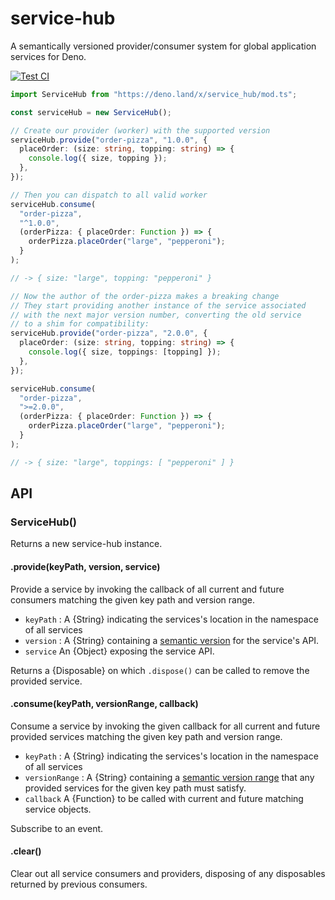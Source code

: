 # service-hub

A semantically versioned provider/consumer system for global application services for Deno.

[![Test CI](https://github.com/lemarier/deno-service-hub/workflows/Test%20CI/badge.svg)](https://github.com//lemarier/deno-service-hub/actions)

```ts
import ServiceHub from "https://deno.land/x/service_hub/mod.ts";

const serviceHub = new ServiceHub();

// Create our provider (worker) with the supported version
serviceHub.provide("order-pizza", "1.0.0", {
  placeOrder: (size: string, topping: string) => {
    console.log({ size, topping });
  },
});

// Then you can dispatch to all valid worker
serviceHub.consume(
  "order-pizza",
  "^1.0.0",
  (orderPizza: { placeOrder: Function }) => {
    orderPizza.placeOrder("large", "pepperoni");
  }
);

// -> { size: "large", topping: "pepperoni" }

// Now the author of the order-pizza makes a breaking change
// They start providing another instance of the service associated
// with the next major version number, converting the old service
// to a shim for compatibility:
serviceHub.provide("order-pizza", "2.0.0", {
  placeOrder: (size: string, topping: string) => {
    console.log({ size, toppings: [topping] });
  },
});

serviceHub.consume(
  "order-pizza",
  ">=2.0.0",
  (orderPizza: { placeOrder: Function }) => {
    orderPizza.placeOrder("large", "pepperoni");
  }
);

// -> { size: "large", toppings: [ "pepperoni" ] }
```

## API

### ServiceHub()

Returns a new service-hub instance.

#### .provide(keyPath, version, service)

Provide a service by invoking the callback of all current and future consumers matching the given key path and version range.

- `keyPath` : A {String} indicating the services's location in the namespace of all services
- `version` : A {String} containing a [semantic version](http://semver.org/) for the service's API.
- `service` An {Object} exposing the service API.

Returns a {Disposable} on which `.dispose()` can be called to remove the provided service.

#### .consume(keyPath, versionRange, callback)

Consume a service by invoking the given callback for all current and future provided services matching the given key path and version range.

- `keyPath` : A {String} indicating the services's location in the namespace of all services
- `versionRange` : A {String} containing a [semantic version range](https://www.npmjs.org/doc/misc/semver.html) that any provided services for the given key path must satisfy.
- `callback` A {Function} to be called with current and future matching service objects.

Subscribe to an event.

#### .clear()

Clear out all service consumers and providers, disposing of any disposables returned by previous consumers.

